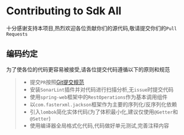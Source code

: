 # Contributing to Sdk All

十分感谢支持本项目,热烈欢迎各位贡献你们的源代码,敬请提交你们的`Pull Requests`

## 编码约定

为了使各位的代码更容易被接受,请各位提交代码遵循以下的原则和规范

> - 提交`PR`按照[Git提交规范](https://github.com/EalenXie/sdk-all//blob/main/GIT_PR.md)
> - 安装`SonarLint`插件并对代码进行扫描分析,无`issue`时提交代码
> - 使用`spring-web`框架中的`RestOperations`作为基本调用组件
> - 以`com.fasterxml.jackson`框架作为主要的序列化/反序列化依赖
> - 引入`lombok`简化实体代码(为了体积最小化,建议仅使用`@Getter`和`@Setter`)
> - 使用编译器全局格式化代码,代码做好单元测试,完善注释内容
